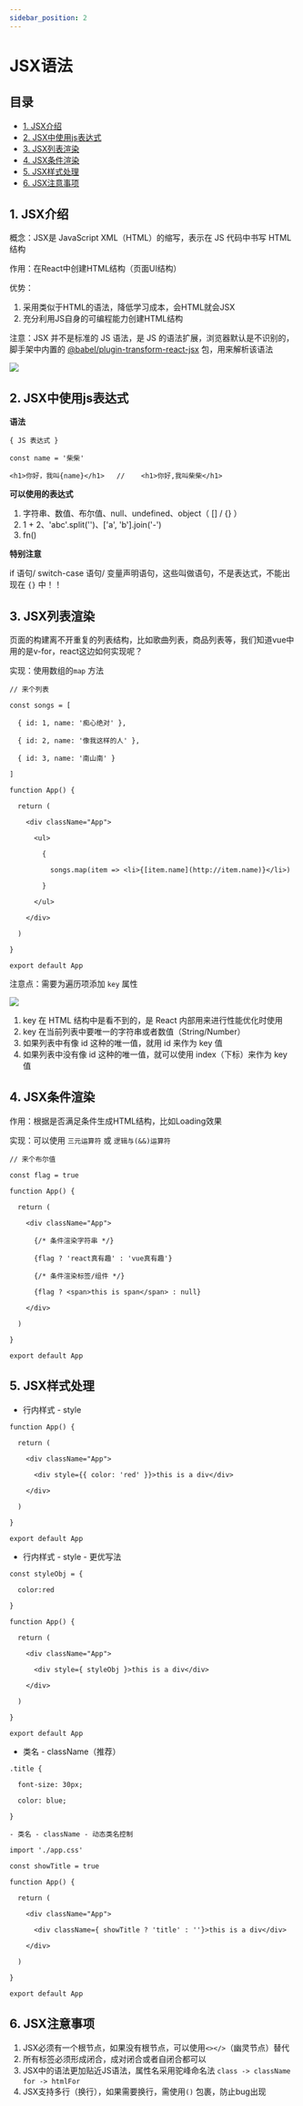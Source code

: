 ```yaml
---
sidebar_position: 2
---
```

# JSX语法

## 目录

- [1. JSX介绍](#1-JSX介绍)
- [2. JSX中使用js表达式](#2-JSX中使用js表达式)
- [3. JSX列表渲染](#3-JSX列表渲染)
- [4. JSX条件渲染](#4-JSX条件渲染)
- [5. JSX样式处理](#5-JSX样式处理)
- [6. JSX注意事项](#6-JSX注意事项)

## 1. JSX介绍

概念：JSX是 JavaScript XML（HTML）的缩写，表示在 JS 代码中书写 HTML 结构

作用：在React中创建HTML结构（页面UI结构）

优势：

1. 采用类似于HTML的语法，降低学习成本，会HTML就会JSX
2. 充分利用JS自身的可编程能力创建HTML结构

注意：JSX 并不是标准的 JS 语法，是 JS 的语法扩展，浏览器默认是不识别的，脚手架中内置的 [@babel/plugin-transform-react-jsx](@babel/plugin-transform-react-jsx "@babel/plugin-transform-react-jsx") 包，用来解析该语法

![](https://cdn.nlark.com/yuque/0/2022/png/274425/1654489661908-d354840e-78b8-43ad-a882-8129742c794e.png)

## 2. JSX中使用js表达式

**语法**

`{ JS 表达式 }`

```react&#x20;tsx
const name = '柴柴'

<h1>你好，我叫{name}</h1>   //    <h1>你好,我叫柴柴</h1>
```

**可以使用的表达式**

1. 字符串、数值、布尔值、null、undefined、object（ \[] / {} ）
2. 1 + 2、'abc'.split('')、\['a', 'b'].join('-')
3. fn()

**特别注意**

if 语句/ switch-case 语句/ 变量声明语句，这些叫做语句，不是表达式，不能出现在 `{}` 中！！

## 3. JSX列表渲染

页面的构建离不开重复的列表结构，比如歌曲列表，商品列表等，我们知道vue中用的是v-for，react这边如何实现呢？

实现：使用数组的`map` 方法

```react&#x20;tsx
// 来个列表

const songs = [

  { id: 1, name: '痴心绝对' },

  { id: 2, name: '像我这样的人' },

  { id: 3, name: '南山南' }

]

function App() {

  return (

    <div className="App">

      <ul>

        {

          songs.map(item => <li>{[item.name](http://item.name)}</li>)

        }

      </ul>

    </div>

  )

}

export default App
```

注意点：需要为遍历项添加 `key` 属性

![](https://cdn.nlark.com/yuque/0/2022/png/274425/1654489746660-d500357d-1e62-4016-a25f-d36594fdfead.png)

1. key 在 HTML 结构中是看不到的，是 React 内部用来进行性能优化时使用
2. key 在当前列表中要唯一的字符串或者数值（String/Number）
3. 如果列表中有像 id 这种的唯一值，就用 id 来作为 key 值
4. 如果列表中没有像 id 这种的唯一值，就可以使用 index（下标）来作为 key 值

## 4. JSX条件渲染

作用：根据是否满足条件生成HTML结构，比如Loading效果

实现：可以使用 `三元运算符` 或 `逻辑与(&&)运算符`

```react&#x20;tsx
// 来个布尔值

const flag = true

function App() {

  return (

    <div className="App">

      {/* 条件渲染字符串 */}

      {flag ? 'react真有趣' : 'vue真有趣'}

      {/* 条件渲染标签/组件 */}

      {flag ? <span>this is span</span> : null}

    </div>

  )

}

export default App

```

## 5. JSX样式处理

- 行内样式 - style

```react&#x20;jsx
function App() {

  return (

    <div className="App">

      <div style={{ color: 'red' }}>this is a div</div>

    </div>

  )

}

export default App
```

- 行内样式 - style - 更优写法

```react&#x20;jsx
const styleObj = {

  color:red

}

function App() {

  return (

    <div className="App">

      <div style={ styleObj }>this is a div</div>

    </div>

  )

}

export default App
```

- 类名 - className（推荐） &#x20;

```react&#x20;jsx
.title {

  font-size: 30px;

  color: blue;

}

- 类名 - className - 动态类名控制

import './app.css'

const showTitle = true

function App() {

  return (

    <div className="App">

      <div className={ showTitle ? 'title' : ''}>this is a div</div>

    </div>

  )

}

export default App
```

## 6. JSX注意事项

1. JSX必须有一个根节点，如果没有根节点，可以使用`<></>`（幽灵节点）替代
2. 所有标签必须形成闭合，成对闭合或者自闭合都可以
3. JSX中的语法更加贴近JS语法，属性名采用驼峰命名法 `class -> className` `for -> htmlFor`
4. JSX支持多行（换行），如果需要换行，需使用`()` 包裹，防止bug出现
